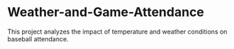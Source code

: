 # Weather-and-Game-Attendance
This project analyzes the impact of temperature and weather conditions on baseball attendance. 
